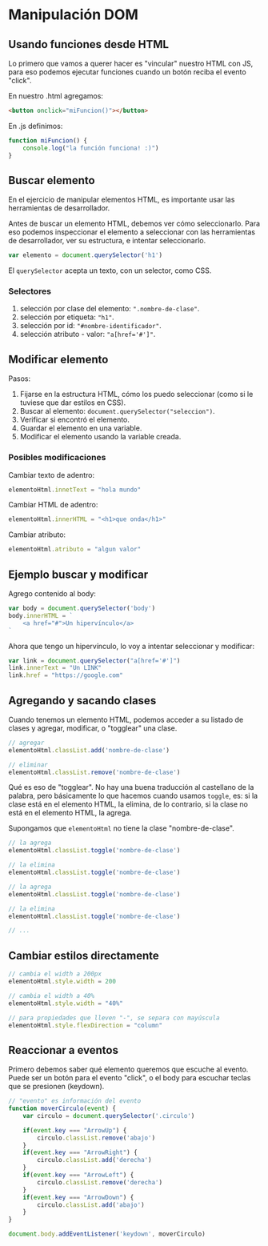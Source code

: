 # Manipulación DOM

## Usando funciones desde HTML

Lo primero que vamos a querer hacer es "vincular" nuestro HTML con JS, para eso podemos ejecutar funciones cuando un botón reciba el evento "click".

En nuestro .html agregamos:

```html
<button onclick="miFuncion()"></button>
```

En .js definimos:

```js
function miFuncion() {
	console.log("la función funciona! :)")
}
```

## Buscar elemento

En el ejercicio de manipular elementos HTML, es importante usar las herramientas de desarrollador.

Antes de buscar un elemento HTML, debemos ver cómo seleccionarlo. Para eso podemos inspeccionar el elemento a seleccionar con las herramientas de desarrollador, ver su estructura, e intentar seleccionarlo.

```js
var elemento = document.querySelector('h1')
```

El `querySelector` acepta un texto, con un selector, como CSS.

### Selectores

1. selección por clase del elemento: `".nombre-de-clase"`.
2. selección por etiqueta: `"h1"`.
3. selección por id: `"#nombre-identificador"`.
4. selección atributo - valor: `"a[href='#']"`.

## Modificar elemento

Pasos:

1. Fijarse en la estructura HTML, cómo los puedo seleccionar (como si le tuviese que dar estilos en CSS).
2. Buscar al elemento: `document.querySelector("seleccion")`.
3. Verificar si encontró el elemento.
4. Guardar el elemento en una variable.
5. Modificar el elemento usando la variable creada.

### Posibles modificaciones

Cambiar texto de adentro:

```js
elementoHtml.innetText = "hola mundo"
```

Cambiar HTML de adentro:

```js
elementoHtml.innerHTML = "<h1>que onda</h1>"
```

Cambiar atributo:

```js
elementoHtml.atributo = "algun valor"
```

## Ejemplo buscar y modificar

Agrego contenido al body:

```js
var body = document.querySelector('body')
body.innerHTML = `
	<a href="#">Un hipervínculo</a>
`
```

Ahora que tengo un hipervínculo, lo voy a intentar seleccionar y modificar:

```js
var link = document.querySelector("a[href='#']")
link.innerText = "Un LINK"
link.href = "https://google.com"
```

## Agregando y sacando clases

Cuando tenemos un elemento HTML, podemos acceder a su listado de clases y agregar, modificar, o "togglear" una clase.

```js
// agregar
elementoHtml.classList.add('nombre-de-clase')

// eliminar
elementoHtml.classList.remove('nombre-de-clase')
```

Qué es eso de "togglear". No hay una buena traducción al castellano de la palabra, pero básicamente lo que hacemos cuando usamos `toggle`, es: si la clase está en el elemento HTML, la elimina, de lo contrario, si la clase no está en el elemento HTML, la agrega.

Supongamos que `elementoHtml` no tiene la clase "nombre-de-clase".

```js
// la agrega
elementoHtml.classList.toggle('nombre-de-clase')

// la elimina
elementoHtml.classList.toggle('nombre-de-clase')

// la agrega
elementoHtml.classList.toggle('nombre-de-clase')

// la elimina
elementoHtml.classList.toggle('nombre-de-clase')

// ...
```

## Cambiar estilos directamente

```js
// cambia el width a 200px
elementoHtml.style.width = 200

// cambia el width a 40%
elementoHtml.style.width = "40%"

// para propiedades que lleven "-", se separa con mayúscula
elementoHtml.style.flexDirection = "column"
```

## Reaccionar a eventos

Primero debemos saber qué elemento queremos que escuche al evento. Puede ser un botón para el evento "click", o el body para escuchar teclas que se presionen (keydown).

```js
// "evento" es información del evento
function moverCirculo(event) {
	var circulo = document.querySelector('.circulo')

	if(event.key === "ArrowUp") {
		circulo.classList.remove('abajo')
	}
	if(event.key === "ArrowRight") {
		circulo.classList.add('derecha')
	}
	if(event.key === "ArrowLeft") {
		circulo.classList.remove('derecha')
	}
	if(event.key === "ArrowDown") {
		circulo.classList.add('abajo')
	}
}

document.body.addEventListener('keydown', moverCirculo)
```
